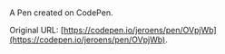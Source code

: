 # 

A Pen created on CodePen.

Original URL: [https://codepen.io/jeroens/pen/OVpjWb](https://codepen.io/jeroens/pen/OVpjWb).

